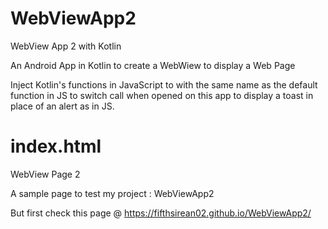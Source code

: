 # WebViewApp2
WebView App 2 with Kotlin

An Android App in Kotlin to create a WebWiew to display a Web Page

Inject Kotlin's functions in JavaScript to with the same name as the default function in JS to switch call when opened on this app to display a toast in place of an alert as in JS.

# index.html
WebView Page 2

A sample page to test my project : WebViewApp2

But first check this page @ https://fifthsirean02.github.io/WebViewApp2/

